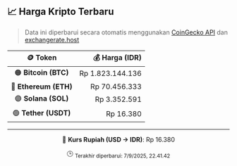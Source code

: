 

<!-- HARGA_KRIPTO -->
## 📈 Harga Kripto Terbaru

> Data ini diperbarui secara otomatis menggunakan [CoinGecko API](https://www.coingecko.com/) dan [exchangerate.host](https://exchangerate.host/)

<div align="center">

| 🪙 Token | 💰 Harga (IDR) |
|:------:|---------------:|
| 🟠 **Bitcoin (BTC)**   | Rp 1.823.144.136 |
| 🔵 **Ethereum (ETH)**  | Rp 70.456.333 |
| 🟣 **Solana (SOL)**    | Rp 3.352.591 |
| 🟢 **Tether (USDT)**   | Rp 16.380 |

---

💱 **Kurs Rupiah (USD → IDR)**: Rp 16.380

🕒 <sub>Terakhir diperbarui: 7/9/2025, 22.41.42</sub>

</div>
<!-- /HARGA_KRIPTO -->